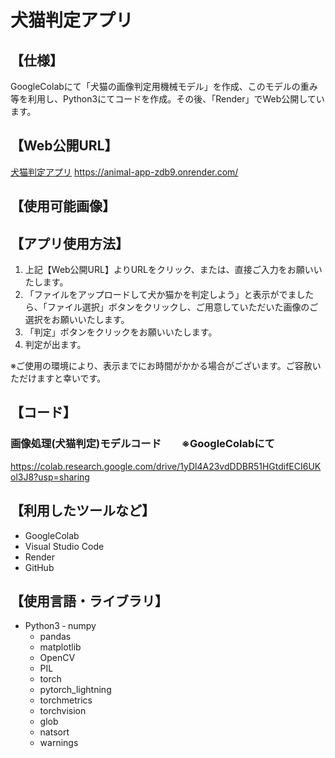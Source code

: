 # 犬猫判定アプリ
## 【仕様】
GoogleColabにて「犬猫の画像判定用機械モデル」を作成、このモデルの重み等を利用し、Python3にてコードを作成。その後、「Render」でWeb公開しています。
## 【Web公開URL】
[犬猫判定アプリ](https://animal-app-zdb9.onrender.com/)  https://animal-app-zdb9.onrender.com/
## 【使用可能画像】

## 【アプリ使用方法】
1. 上記【Web公開URL】よりURLをクリック、または、直接ご入力をお願いいたします。
2. 「ファイルをアップロードして犬か猫かを判定しよう」と表示がでましたら、「ファイル選択」ボタンをクリックし、ご用意していただいた画像のご選択をお願いいたします。
3. 「判定」ボタンをクリックをお願いいたします。
4. 判定が出ます。

※ご使用の環境により、表示までにお時間がかかる場合がございます。ご容赦いただけますと幸いです。

## 【コード】
### 画像処理(犬猫判定)モデルコード　　※GoogleColabにて
https://colab.research.google.com/drive/1yDl4A23vdDDBR51HGtdifECI6UKol3J8?usp=sharing
## 【利用したツールなど】
- GoogleColab
- Visual Studio Code
- Render
- GitHub
## 【使用言語・ライブラリ】
- Python3
  ‐ numpy
  - pandas
  - matplotlib
  - OpenCV
  - PIL
  - torch
  - pytorch_lightning
  - torchmetrics
  - torchvision
  - glob
  - natsort
  - warnings

